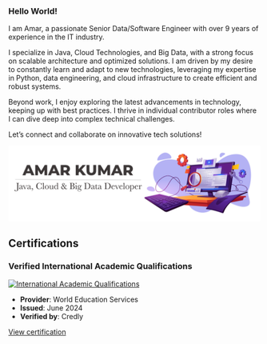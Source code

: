### Hello World!
I am Amar, a passionate Senior Data/Software Engineer with over 9 years of experience in the IT industry.

I specialize in Java, Cloud Technologies, and Big Data, with a strong focus on scalable architecture and optimized solutions.
I am driven by my desire to constantly learn and adapt to new technologies, leveraging my expertise in Python, data engineering, and cloud infrastructure to create efficient and robust systems. 

Beyond work, I enjoy exploring the latest advancements in technology, keeping up with best practices.
I thrive in individual contributor roles where I can dive deep into complex technical challenges.

Let’s connect and collaborate on innovative tech solutions!

![](amar-opening.png)

## Certifications

### Verified International Academic Qualifications
[![International Academic Qualifications](https://images.credly.com/images/0ab5b829-02ae-4a73-ac82-ab9798fb76e9/157a788a3a7d3880f574c2cdaf0b97d5.png)](https://www.credly.com/badges/your-certification-link)
- **Provider**: World Education Services
- **Issued**: June 2024
- **Verified by**: Credly

[View certification](https://www.credly.com/badges/aec2423f-8453-4db8-9e09-a0d6c6d28478)


